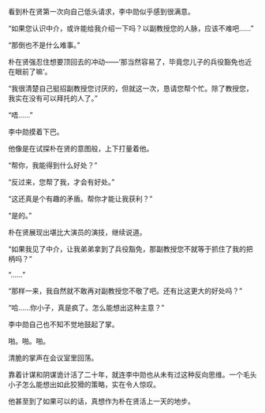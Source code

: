 看到朴在贤第一次向自己低头请求，李中勋似乎感到很满意。

“如果您认识中介，或许能给我介绍一下吗？以副教授您的人脉，应该不难吧……”

“那倒也不是什么难事。”

朴在贤强忍住想要顶回去的冲动——‘那当然容易了，毕竟您儿子的兵役豁免也近在眼前了嘛’。

“我很清楚自己挺招副教授您讨厌的，但就这一次，恳请您帮个忙。除了教授您，我实在没有可以拜托的人了。”

“唔……”

李中勋摸着下巴。

他像是在试探朴在贤的意图般，上下打量着他。

“帮你，我能得到什么好处？”

“反过来，您帮了我，才会有好处。”

“这还真是个有趣的矛盾。帮你才能让我获利？”

“是的。”

朴在贤展现出堪比大演员的演技，继续说道。

“如果我见了中介，让我弟弟拿到了兵役豁免，那副教授您不就等于抓住了我的把柄吗？”

“……”

“那样一来，我自然就不敢再对副教授您不敬了吧。还有比这更大的好处吗？”

“哈……你小子，真是疯了。怎么能想出这种主意？”

李中勋自己也不知不觉地鼓起了掌。

啪。啪。啪。

清脆的掌声在会议室里回荡。

靠着计谋和阴谋诡计活了二十年，就连李中勋也从未有过这种反向思维。一个毛头小子怎么能想出如此狡猾的策略，实在令人惊叹。

他甚至到了如果可以的话，真想作为朴在贤活上一天的地步。